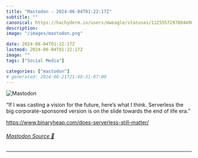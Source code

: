 ```yaml
---
title: "Mastodon - 2024-06-04T01:22:17Z"
subtitle: ""
canonical: https://hachyderm.io/users/mweagle/statuses/112555729700449013
description:
image: "/images/mastodon.png"

date: 2024-06-04T01:22:17Z
lastmod: 2024-06-04T01:22:17Z
image: ""
tags: ["Social Media"]

categories: ["mastodon"]
# generated: 2024-06-21T21:40:31-07:00
---
```

![Mastodon](/images/mastodon.png)

<p>“If I was casting a vision for the future, here’s what I think. Serverless the big corporate-sponsored version is on the slide towards the end of life era.”</p><p><a href="https://www.binaryheap.com/does-serverless-still-matter/" target="_blank" rel="nofollow noopener noreferrer" translate="no"><span class="invisible">https://www.</span><span class="ellipsis">binaryheap.com/does-serverless</span><span class="invisible">-still-matter/</span></a></p>


###### [Mastodon Source 🐘](https://hachyderm.io/@mweagle/112555729700449013)

___
